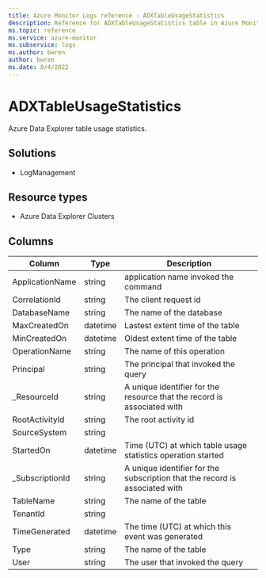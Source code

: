 ```yaml
---
title: Azure Monitor Logs reference - ADXTableUsageStatistics
description: Reference for ADXTableUsageStatistics table in Azure Monitor Logs.
ms.topic: reference
ms.service: azure-monitor
ms.subservice: logs
ms.author: bwren
author: bwren
ms.date: 8/4/2022
---
```


# ADXTableUsageStatistics

 Azure Data Explorer table usage statistics.

## Solutions

- LogManagement
## Resource types

- Azure Data Explorer Clusters




## Columns

| Column | Type | Description |
| --- | --- | --- |
| ApplicationName | string | application name invoked the command |
| CorrelationId | string | The client request id |
| DatabaseName | string | The name of the database |
| MaxCreatedOn | datetime | Lastest extent time of the table |
| MinCreatedOn | datetime | Oldest extent time of the table |
| OperationName | string | The name of this operation |
| Principal | string | The principal that invoked the query |
| _ResourceId | string | A unique identifier for the resource that the record is associated with |
| RootActivityId | string | The root activity id |
| SourceSystem | string |  |
| StartedOn | datetime | Time (UTC) at which table usage statistics operation started |
| _SubscriptionId | string | A unique identifier for the subscription that the record is associated with |
| TableName | string | The name of the table |
| TenantId | string |  |
| TimeGenerated | datetime | The time (UTC) at which this event was generated |
| Type | string | The name of the table |
| User | string | The user that invoked the query |
